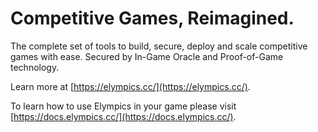# Competitive Games, Reimagined.

The complete set of tools to build, secure, deploy and scale competitive games with ease. Secured by In-Game Oracle and Proof-of-Game technology.

Learn more at [https://elympics.cc/](https://elympics.cc/).

To learn how to use Elympics in your game please visit [https://docs.elympics.cc/](https://docs.elympics.cc/).
